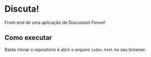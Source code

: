 # Discuta!

Front-end de uma aplicação de Discussion Forum!

## Como executar

Basta clonar o repositório e abrir o arquivo `index.html` no seu browser.

